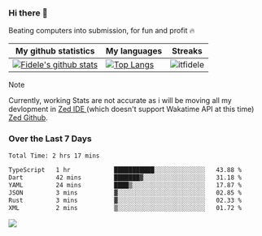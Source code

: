 ### Hi there 👋
<p>Beating computers into submission, for fun and profit 🔥</p>

|My github statistics|My languages|Streaks|
|-|-|-|
|[![Fidele's github stats](https://github-readme-stats.vercel.app/api?username=itfidele&count_private=true&show_icons=true&theme=dark&hide_title=true)](https://github.com/itfidele)|[![Top Langs](https://github-readme-stats.vercel.app/api/top-langs/?username=itfidele&show_icons=true&langs_count=8&theme=dark&layout=compact&hide_title=true)](https://github.com/itfidele)|![itfidele](https://github-readme-streak-stats.herokuapp.com/?user=itfidele&theme=dark)

> [!NOTE]  
> Currently, working Stats are not accurate as i will be moving all my devlopment in <a href="https://zed.dev" target="_blank"> Zed IDE </a> (which doesn't support Wakatime API at this time) <a href="https://github.com/zed-industries/zed">Zed Github</a>.

### Over the Last 7 Days
<!--START_SECTION:waka-->

```txt
Total Time: 2 hrs 17 mins

TypeScript   1 hr            ███████████░░░░░░░░░░░░░░   43.88 %
Dart         42 mins         ███████▓░░░░░░░░░░░░░░░░░   31.18 %
YAML         24 mins         ████▒░░░░░░░░░░░░░░░░░░░░   17.87 %
JSON         3 mins          ▓░░░░░░░░░░░░░░░░░░░░░░░░   02.85 %
Rust         3 mins          ▓░░░░░░░░░░░░░░░░░░░░░░░░   02.33 %
XML          2 mins          ▒░░░░░░░░░░░░░░░░░░░░░░░░   01.72 %
```

<!--END_SECTION:waka-->



![](https://komarev.com/ghpvc/?username=itfidele)
